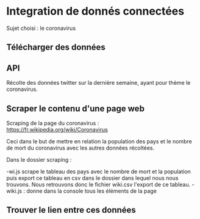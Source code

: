 # Integration de donnés connectées

Sujet choisi : le coronavirus

## Télécharger des données 

## API
Récolte des données twitter sur la dernière semaine, ayant pour thème le coronavirus.

## Scraper le contenu d'une page web
Scraping de la page du coronavirus : 
https://fr.wikipedia.org/wiki/Coronavirus

Ceci dans le but de mettre en relation la population des pays et le nombre de mort du coronavirus avec les autres données récoltées.

Dans le dossier scraping : 

-wi.js scrape le tableau des pays avec le nombre de mort et la population puis export ce tableau en csv dans le dossier dans lequel nous nous trouvons. Nous retrouvons donc le fichier wiki.csv l'export de ce tableau.
-wiki.js : donne dans la console tous les éléments de la page

## Trouver le lien entre ces données 
